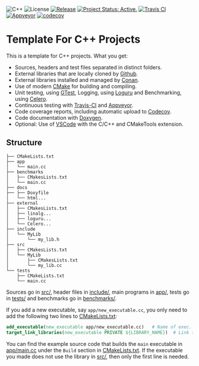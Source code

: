 ![C++](https://camo.githubusercontent.com/c59efb57803dde7f352f4932a468a7f39fa2fb5f/68747470733a2f2f696d672e736869656c64732e696f2f62616467652f632532422532422d31312f31342f31372f32302d626c75652e737667)
![License](https://camo.githubusercontent.com/890acbdcb87868b382af9a4b1fac507b9659d9bf/68747470733a2f2f696d672e736869656c64732e696f2f62616467652f6c6963656e73652d4d49542d626c75652e737667)
[![Release](https://img.shields.io/github/v/release/franneck94/Cpp-Project-Template?include_prereleases)](https://travis-ci.org/github/franneck94/Cpp-Project-Template)
[![Project Status: Active.](http://www.repostatus.org/badges/latest/active.svg)](http://www.repostatus.org/#active)
[![Travis CI](https://api.travis-ci.org/franneck94/Cpp-Project-Template.svg?branch=master)](https://travis-ci.org/github/franneck94/Cpp-Project-Template)
[![Appveyor](https://ci.appveyor.com/api/projects/status/k4umysi98v5xo2sw/branch/master?svg=true)](https://ci.appveyor.com/project/franneck94/cpp-project-template/branch/master)
[![codecov](https://codecov.io/gh/franneck94/Cpp-Project-Template/branch/master/graph/badge.svg)](https://codecov.io/gh/franneck94/Cpp-Project-Template)

# Template For C++ Projects 

This is a template for C++ projects. What you get:

-   Sources, headers and test files separated in distinct folders.
-   External libraries that are locally cloned by [Github](https://github.com).
-   External libraries installed and managed by [Conan](https://conan.io/).
-   Use of modern [CMake](https://cmake.org/) for building and compiling.
-   Unit testing, using [GTest](https://github.com/google/googletest), Logging, using [Loguru](https://github.com/emilk/loguru) and Benchmarking, using [Celero](https://github.com/DigitalInBlue/Celero).
-   Continuous testing with [Travis-CI](https://travis-ci.org/) and [Appveyor](https://www.appveyor.com/).
-   Code coverage reports, including automatic upload to [Codecov](https://codecov.io).
-   Code documentation with [Doxygen](http://www.stack.nl/~dimitri/doxygen/).
-   Optional: Use of [VSCode](https://code.visualstudio.com/) with the C/C++ and CMakeTools extension.

## Structure
``` text
├── CMakeLists.txt
├── app
│   └── main.cc
├── benchmarks
│   ├── CMakesLists.txt
│   └── main.cc
├── docs
├── ├── Doxyfile
│   └── html...
├── external
│   ├── CMakesLists.txt
│   ├── linalg...
│   ├── loguru...
│   └── Celero...
├── include
│   └── MyLib
│       └── my_lib.h
├── src
│   ├── CMakesLists.txt
│   └── MyLib
│       ├── CMakesLists.txt
│       └── my_lib.cc
└── tests
    ├── CMakeLists.txt
    └── main.cc
```

Sources go in [src/](src/), header files in [include/](include/), main programs in [app/](app),
tests go in [tests/](tests/) and benchmarks go in [benchmarks/](benchmarks/).

If you add a new executable, say `app/new_executable.cc`, you only need to add the following two lines to [CMakeLists.txt](CMakeLists.txt): 

``` cmake
add_executable(new_executable app/new_executable.cc)   # Name of exec. and location of file.
target_link_libraries(new_executable PRIVATE ${LIBRARY_NAME})  # Link the executable to lib built from src/*.cc (if it uses it).
```

You can find the example source code that builds the `main` executable in [app/main.cc](app/main.cc) under the `Build` section in [CMakeLists.txt](CMakeLists.txt). 
If the executable you made does not use the library in [src/](src), then only the first line is needed.
